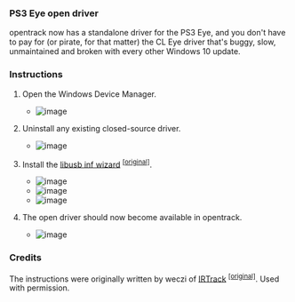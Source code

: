 ### PS3 Eye open driver

opentrack now has a standalone driver for the PS3 Eye, and you don't have to pay for (or pirate, for that matter) the CL Eye driver that's buggy, slow, unmaintained and broken with every other Windows 10 update.

### Instructions

1. Open the Windows Device Manager.

    * ![image](https://user-images.githubusercontent.com/1896811/201043795-d0aa9ad4-700b-48a4-be1d-dcf0a5cbd6cd.png)

2. Uninstall any existing closed-source driver.

    * ![image](https://user-images.githubusercontent.com/1896811/201041773-2dbfb0e4-75f9-41b2-82d2-1052f8366669.png)

3. Install the [libusb inf wizard](https://github.com/opentrack/opentrack/files/8797230/libusbK-inf-wizard.zip) <sup>[\[original\]](https://sourceforge.net/projects/libusbk/files/libusbK-release/3.1.0.0/)</sup>.

    * ![image](https://user-images.githubusercontent.com/1896811/201042346-be2f3182-392a-4333-819a-7e0ba7be46f7.png)
    * ![image](https://user-images.githubusercontent.com/1896811/201042399-a4fcbd10-d019-4f02-87f1-adcf1d3f9fb4.png)
    * ![image](https://user-images.githubusercontent.com/1896811/201042448-046119d9-7662-4cc3-a4be-e5f324b2ff9a.png)

4. The open driver should now become available in opentrack.

    * ![image](https://user-images.githubusercontent.com/1896811/201042508-b0695163-ef45-4caa-8c61-db9681e6ed25.png)

### Credits

The instructions were originally written by weczi of [IRTrack](https://www.irtrack.pl/) <sup>[\[original\]](https://www.irtrack.pl/download/ps3-open-driver/)</sup>. Used with permission.
